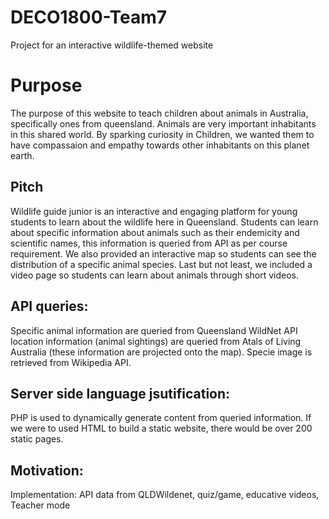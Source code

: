 # DECO1800-Team7
Project for an interactive wildlife-themed website

# Purpose
The purpose of this website to teach children about animals in Australia, specifically ones from queensland. Animals are very important inhabitants in this shared world. By sparking curiosity in Children, we wanted them to have compassaion and empathy towards other inhabitants on this planet earth.


## Pitch 
Wildlife guide junior is an interactive and engaging platform for young students to learn about the wildlife here in Queensland. Students can learn about specific information about animals such as their endemicity and scientific names, this information is queried from API as per course requirement. We also provided an interactive map so students can see the distribution of a specific animal species. Last but not least, we included a video page so students can learn about animals through short videos. 




## API queries:
Specific animal information are queried from Queensland WildNet API
location information (animal sightings) are queried from Atals of Living Australia (these information are projected onto the map).
Specie image is retrieved from Wikipedia API.

## Server side language jsutification:
PHP is used to dynamically generate content from queried information. If we were to used HTML to build a static website, there would be over 200 static pages. 

## Motivation:




Implementation: API data from QLDWildenet, quiz/game, educative videos, Teacher mode


